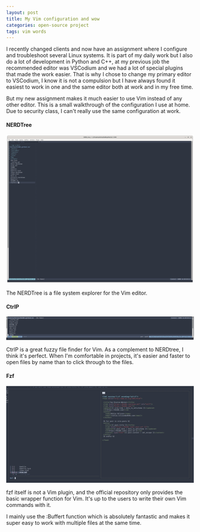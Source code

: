 ```yaml
---
layout: post
title: My Vim configuration and wow
categories: open-source project
tags: vim words
---
```


I recently changed clients and now have an assignment where I configure and troubleshoot several Linux systems. It is part of my daily work but I also do a lot of development in Python and C++, at my previous job the recommended editor was VSCodium and we had a lot of special plugins that made the work easier. That is why I chose to change my primary editor to VSCodium, I know it is not a compulsion but I have always found it easiest to work in one and the same editor both at work and in my free time.

But my new assignment makes it much easier to use Vim instead of any other editor. This is a small walkthrough of the configuration I use at home. Due to security class, I can't really use the same configuration at work.

#### NERDTree
<img class="img-fluid" src="/assets/img/2025-09-05-my-vim-configuration-and-wow_1.png">

The NERDTree is a file system explorer for the Vim editor.

#### CtrlP
<img class="img-fluid" src="/assets/img/2025-09-05-my-vim-configuration-and-wow_2.png">

CtrlP is a great fuzzy file finder for Vim. As a complement to NERDtree, I think it's perfect. When I'm comfortable in projects, it's easier and faster to open files by name than to click through to the files.

#### Fzf
<img class="img-fluid" src="/assets/img/2025-09-05-my-vim-configuration-and-wow_3.png">

fzf itself is not a Vim plugin, and the official repository only provides the basic wrapper function for Vim. It's up to the users to write their own Vim commands with it.

I mainly use the :Buffert function which is absolutely fantastic and makes it super easy to work with multiple files at the same time.

